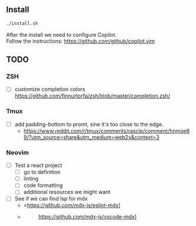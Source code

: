 ## Install

```sh
./install.sh
```

After the install we need to configure Copilot.  
Follow the instructions: <https://github.com/github/copilot.vim>

## TODO

### ZSH

- [ ] customize completion colors <https://github.com/finnurtorfa/zsh/blob/master/completion.zsh/>

### Tmux

- [ ] add padding-bottom to promt, sine it's too close to the edge.
  - <https://www.reddit.com/r/tmux/comments/rascjp/comment/hnmqe69/?utm_source=share&utm_medium=web2x&context=3>

### Neovim

- [ ] Test a react project
  - [ ] go to definition
  - [ ] linting
  - [ ] code formatting
  - [ ] additional resources we might want
- [ ] See if we can find lsp for mdx
  - <https://github.com/mdx-js/eslint-mdx]
  - > https://github.com/mdx-js/vscode-mdx]
